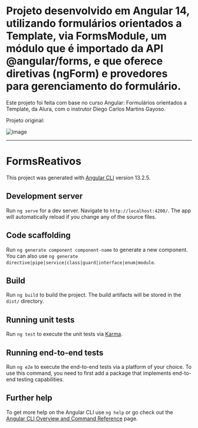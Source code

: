 # Projeto desenvolvido em Angular 14, utilizando formulários orientados a Template, via FormsModule, um módulo que é importado da API @angular/forms, e que oferece diretivas (ngForm) e provedores para gerenciamento do formulário.  

Este projeto foi feita com base no curso Angular: Formulários orientados a Template, da Alura, com o instrutor Diego Carlos Martins Gayoso. 

Projeto original: 

![image](https://github.com/natalia-r-l/Angular-Formulario-Template/assets/61936956/10196b4a-e3cb-49fa-89a7-842a93390603)



_________________________________________________________________________________________________________________________________________________________________________



# FormsReativos

This project was generated with [Angular CLI](https://github.com/angular/angular-cli) version 13.2.5.

## Development server

Run `ng serve` for a dev server. Navigate to `http://localhost:4200/`. The app will automatically reload if you change any of the source files.

## Code scaffolding

Run `ng generate component component-name` to generate a new component. You can also use `ng generate directive|pipe|service|class|guard|interface|enum|module`.

## Build

Run `ng build` to build the project. The build artifacts will be stored in the `dist/` directory.

## Running unit tests

Run `ng test` to execute the unit tests via [Karma](https://karma-runner.github.io).

## Running end-to-end tests

Run `ng e2e` to execute the end-to-end tests via a platform of your choice. To use this command, you need to first add a package that implements end-to-end testing capabilities.

## Further help

To get more help on the Angular CLI use `ng help` or go check out the [Angular CLI Overview and Command Reference](https://angular.io/cli) page.
